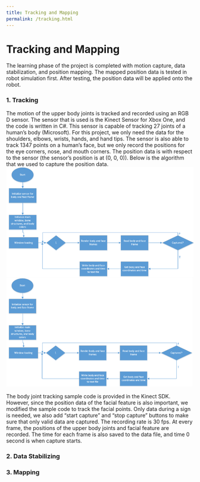 ```yaml
---
title: Tracking and Mapping
permalink: /tracking.html
---
```

# Tracking and Mapping
The learning phase of the project is completed with motion capture, data stabilization, and position mapping. The mapped position data is tested in robot simulation first. After testing, the position data will be applied onto the robot.

### 1. Tracking
The motion of the upper body joints is tracked and recorded using an RGB D sensor. The sensor that is used is the Kinect Sensor for Xbox One, and the code is written in C#. This sensor is capable of tracking 27 joints of a human’s body (Microsoft). For this project, we only need the data for the shoulders, elbows, wrists, hands, and hand tips. The sensor is also able to track 1347 points on a human’s face, but we only record the positions for the eye corners, nose, and mouth corners. The position data is with respect to the sensor (the sensor’s position is at (0, 0, 0)). Below is the algorithm that we used to capture the position data.
![Tracking Algorithm](https://raw.githubusercontent.com/ASL-Robot/ASL-Robot.github.io/master/Algo.png)
<img src="https://raw.githubusercontent.com/ASL-Robot/ASL-Robot.github.io/master/Algo.png" width="500">

The body joint tracking sample code is provided in the Kinect SDK. However, since the position data of the facial feature is also important, we modified the sample code to track the facial points. Only data during a sign is needed, we also add “start capture” and “stop capture” buttons to make sure that only valid data are captured. The recording rate is 30 fps. At every frame, the positions of the upper body joints and facial feature are recorded. The time for each frame is also saved to the data file, and time 0 second is when capture starts.

### 2. Data Stabilizing

### 3. Mapping 
